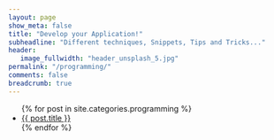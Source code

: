 ```yaml
---
layout: page
show_meta: false
title: "Develop your Application!"
subheadline: "Different techniques, Snippets, Tips and Tricks..."
header:
   image_fullwidth: "header_unsplash_5.jpg"
permalink: "/programming/"
comments: false
breadcrumb: true
---
```

<ul>
    {% for post in site.categories.programming %}
    <li><a href="{{ site.url }}{{ site.baseurl }}{{ post.url }}">{{ post.title }}</a></li>
    {% endfor %}
</ul>